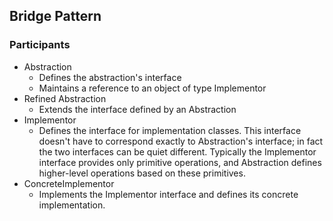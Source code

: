 
## Bridge Pattern

### Participants

- Abstraction
	- Defines the abstraction's interface
	- Maintains a reference to an object of type Implementor
- Refined Abstraction
	- Extends the interface defined by an Abstraction
- Implementor
	- Defines the interface for implementation classes. This interface doesn't have to correspond exactly to Abstraction's interface; in fact the two interfaces can be quiet different. Typically the Implementor interface provides only primitive operations, and Abstraction defines higher-level operations based on these primitives.
- ConcreteImplementor
	- Implements the Implementor interface and defines its concrete implementation.